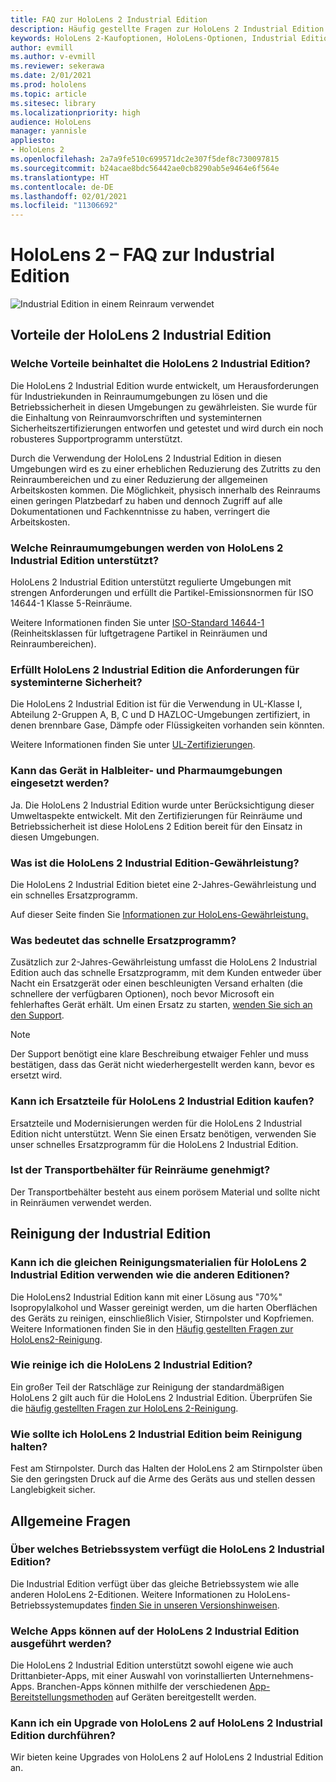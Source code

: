 ```yaml
---
title: FAQ zur HoloLens 2 Industrial Edition
description: Häufig gestellte Fragen zur HoloLens 2 Industrial Edition
keywords: HoloLens 2-Kaufoptionen, HoloLens-Optionen, Industrial Edition
author: evmill
ms.author: v-evmill
ms.reviewer: sekerawa
ms.date: 2/01/2021
ms.prod: hololens
ms.topic: article
ms.sitesec: library
ms.localizationpriority: high
audience: HoloLens
manager: yannisle
appliesto:
- HoloLens 2
ms.openlocfilehash: 2a7a9fe510c699571dc2e307f5def8c730097815
ms.sourcegitcommit: b24acae8bdc56442ae0cb8290ab5e9464e6f564e
ms.translationtype: HT
ms.contentlocale: de-DE
ms.lasthandoff: 02/01/2021
ms.locfileid: "11306692"
---
```

# HoloLens 2 – FAQ zur Industrial Edition

![Industrial Edition in einem Reinraum verwendet](./images/industrial-edition.jpg)

## Vorteile der HoloLens 2 Industrial Edition

### Welche Vorteile beinhaltet die HoloLens 2 Industrial Edition?

Die HoloLens 2 Industrial Edition wurde entwickelt, um Herausforderungen für Industriekunden in Reinraumumgebungen zu lösen und die Betriebssicherheit in diesen Umgebungen zu gewährleisten. Sie wurde für die Einhaltung von Reinraumvorschriften und systeminternen Sicherheitszertifizierungen entworfen und getestet und wird durch ein noch robusteres Supportprogramm unterstützt.

Durch die Verwendung der HoloLens 2 Industrial Edition in diesen Umgebungen wird es zu einer erheblichen Reduzierung des Zutritts zu den Reinraumbereichen und zu einer Reduzierung der allgemeinen Arbeitskosten kommen. Die Möglichkeit, physisch innerhalb des Reinraums einen geringen Platzbedarf zu haben und dennoch Zugriff auf alle Dokumentationen und Fachkenntnisse zu haben, verringert die Arbeitskosten.

### Welche Reinraumumgebungen werden von HoloLens 2 Industrial Edition unterstützt?

HoloLens 2 Industrial Edition unterstützt regulierte Umgebungen mit strengen Anforderungen und erfüllt die Partikel-Emissionsnormen für ISO 14644-1 Klasse 5-Reinräume.

Weitere Informationen finden Sie unter [ISO-Standard 14644-1](https://www.iso.org/standard/53394.html) (Reinheitsklassen für luftgetragene Partikel in Reinräumen und Reinraumbereichen).

### Erfüllt HoloLens 2 Industrial Edition die Anforderungen für systeminterne Sicherheit?

Die HoloLens 2 Industrial Edition ist für die Verwendung in UL-Klasse I, Abteilung 2-Gruppen A, B, C und D HAZLOC-Umgebungen zertifiziert, in denen brennbare Gase, Dämpfe oder Flüssigkeiten vorhanden sein könnten.

Weitere Informationen finden Sie unter [UL-Zertifizierungen](https://www.ul.com/services/ul-and-c-ul-hazardous-areas-certification-north-america?csrf-token=CIwNZNlR4XbisJF39I8yWnWX9wX4WFoz&amp;Search=UL+Class+I%2C+Dev+2+&amp;search-submit=Search).

### Kann das Gerät in Halbleiter- und Pharmaumgebungen eingesetzt werden?

Ja. Die HoloLens 2 Industrial Edition wurde unter Berücksichtigung dieser Umweltaspekte entwickelt. Mit den Zertifizierungen für Reinräume und Betriebssicherheit ist diese HoloLens 2 Edition bereit für den Einsatz in diesen Umgebungen.

### Was ist die HoloLens 2 Industrial Edition-Gewährleistung?

Die HoloLens 2 Industrial Edition bietet eine 2-Jahres-Gewährleistung und ein schnelles Ersatzprogramm.

Auf dieser Seite finden Sie [Informationen zur HoloLens-Gewährleistung.](https://support.microsoft.com/warranty)

### Was bedeutet das schnelle Ersatzprogramm?

Zusätzlich zur 2-Jahres-Gewährleistung umfasst die HoloLens 2 Industrial Edition auch das schnelle Ersatzprogramm, mit dem Kunden entweder über Nacht ein Ersatzgerät oder einen beschleunigten Versand erhalten (die schnellere der verfügbaren Optionen), noch bevor Microsoft ein fehlerhaftes Gerät erhält. Um einen Ersatz zu starten, [wenden Sie sich an den Support](https://aka.ms/hololenssupport).

> [!NOTE]
> Der Support benötigt eine klare Beschreibung etwaiger Fehler und muss bestätigen, dass das Gerät nicht wiederhergestellt werden kann, bevor es ersetzt wird.

### Kann ich Ersatzteile für HoloLens 2 Industrial Edition kaufen?

Ersatzteile und Modernisierungen werden für die HoloLens 2 Industrial Edition nicht unterstützt. Wenn Sie einen Ersatz benötigen, verwenden Sie unser schnelles Ersatzprogramm für die HoloLens 2 Industrial Edition.

### Ist der Transportbehälter für Reinräume genehmigt?

Der Transportbehälter besteht aus einem porösem Material und sollte nicht in Reinräumen verwendet werden.

## Reinigung der Industrial Edition

### Kann ich die gleichen Reinigungsmaterialien für HoloLens 2 Industrial Edition verwenden wie die anderen Editionen?

Die HoloLens2 Industrial Edition kann mit einer Lösung aus &quot;70%&quot; Isopropylalkohol und Wasser gereinigt werden, um die harten Oberflächen des Geräts zu reinigen, einschließlich Visier, Stirnpolster und Kopfriemen. Weitere Informationen finden Sie in den [Häufig gestellten Fragen zur HoloLens2-Reinigung](https://docs.microsoft.com/hololens/hololens2-maintenance).

### Wie reinige ich die HoloLens 2 Industrial Edition?

Ein großer Teil der Ratschläge zur Reinigung der standardmäßigen HoloLens 2 gilt auch für die HoloLens 2 Industrial Edition. Überprüfen Sie die [häufig gestellten Fragen zur HoloLens 2-Reinigung](https://docs.microsoft.com/hololens/hololens2-maintenance).

### Wie sollte ich HoloLens 2 Industrial Edition beim Reinigung halten?

Fest am Stirnpolster. Durch das Halten der HoloLens 2 am Stirnpolster üben Sie den geringsten Druck auf die Arme des Geräts aus und stellen dessen Langlebigkeit sicher.

## Allgemeine Fragen

### Über welches Betriebssystem verfügt die HoloLens 2 Industrial Edition?

Die Industrial Edition verfügt über das gleiche Betriebssystem wie alle anderen HoloLens 2-Editionen. Weitere Informationen zu HoloLens-Betriebssystemupdates [finden Sie in unseren Versionshinweisen](hololens-release-notes.md).

### Welche Apps können auf der HoloLens 2 Industrial Edition ausgeführt werden?

Die HoloLens 2 Industrial Edition unterstützt sowohl eigene wie auch Drittanbieter-Apps, mit einer Auswahl von vorinstallierten Unternehmens-Apps. Branchen-Apps können mithilfe der verschiedenen [App-Bereitstellungsmethoden](https://docs.microsoft.com/hololens/app-deploy-overview) auf Geräten bereitgestellt werden.

### Kann ich ein Upgrade von HoloLens 2 auf HoloLens 2 Industrial Edition durchführen?

Wir bieten keine Upgrades von HoloLens 2 auf HoloLens 2 Industrial Edition an.
